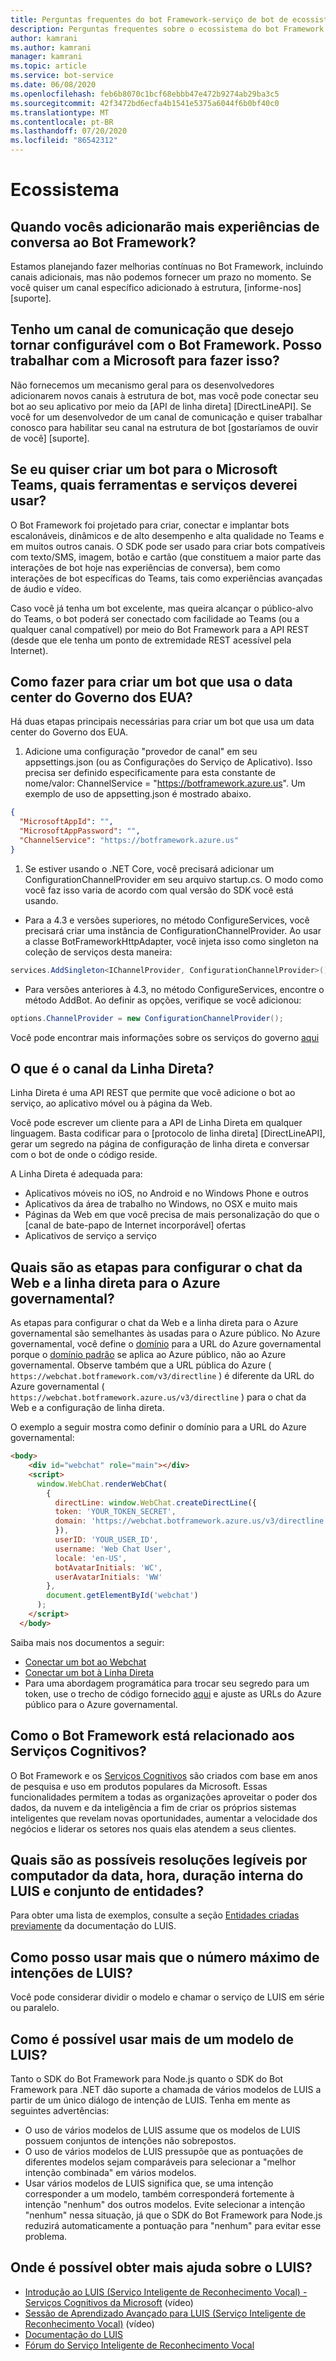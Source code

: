 ```yaml
---
title: Perguntas frequentes do bot Framework-serviço de bot de ecossistema
description: Perguntas frequentes sobre o ecossistema do bot Framework.
author: kamrani
ms.author: kamrani
manager: kamrani
ms.topic: article
ms.service: bot-service
ms.date: 06/08/2020
ms.openlocfilehash: feb6b8070c1bcf68ebbb47e472b9274ab29ba3c5
ms.sourcegitcommit: 42f3472bd6ecfa4b1541e5375a6044f6b0bf40c0
ms.translationtype: MT
ms.contentlocale: pt-BR
ms.lasthandoff: 07/20/2020
ms.locfileid: "86542312"
---
```

# <a name="ecosystem"></a>Ecossistema

## <a name="when-will-you-add-more-conversation-experiences-to-the-bot-framework"></a>Quando vocês adicionarão mais experiências de conversa ao Bot Framework?

Estamos planejando fazer melhorias contínuas no Bot Framework, incluindo canais adicionais, mas não podemos fornecer um prazo no momento.
Se você quiser um canal específico adicionado à estrutura, [informe-nos] [suporte].

## <a name="i-have-a-communication-channel-id-like-to-be-configurable-with-bot-framework-can-i-work-with-microsoft-to-do-that"></a>Tenho um canal de comunicação que desejo tornar configurável com o Bot Framework. Posso trabalhar com a Microsoft para fazer isso?

Não fornecemos um mecanismo geral para os desenvolvedores adicionarem novos canais à estrutura de bot, mas você pode conectar seu bot ao seu aplicativo por meio da [API de linha direta] [DirectLineAPI]. Se você for um desenvolvedor de um canal de comunicação e quiser trabalhar conosco para habilitar seu canal na estrutura de bot [gostaríamos de ouvir de você] [suporte].

## <a name="if-i-want-to-create-a-bot-for-microsoft-teams-what-tools-and-services-should-i-use"></a>Se eu quiser criar um bot para o Microsoft Teams, quais ferramentas e serviços deverei usar?

O Bot Framework foi projetado para criar, conectar e implantar bots escalonáveis, dinâmicos e de alto desempenho e alta qualidade no Teams e em muitos outros canais. O SDK pode ser usado para criar bots compatíveis com texto/SMS, imagem, botão e cartão (que constituem a maior parte das interações de bot hoje nas experiências de conversa), bem como interações de bot específicas do Teams, tais como experiências avançadas de áudio e vídeo.

Caso você já tenha um bot excelente, mas queira alcançar o público-alvo do Teams, o bot poderá ser conectado com facilidade ao Teams (ou a qualquer canal compatível) por meio do Bot Framework para a API REST (desde que ele tenha um ponto de extremidade REST acessível pela Internet).

## <a name="how-do-i-create-a-bot-that-uses-the-us-government-data-center"></a>Como fazer para criar um bot que usa o data center do Governo dos EUA?

Há duas etapas principais necessárias para criar um bot que usa um data center do Governo dos EUA.

1. Adicione uma configuração "provedor de canal" em seu appsettings.json (ou as Configurações do Serviço de Aplicativo). Isso precisa ser definido especificamente para esta constante de nome/valor: ChannelService = "https://botframework.azure.us". Um exemplo de uso de appsetting.json é mostrado abaixo.

```json
{
  "MicrosoftAppId": "",
  "MicrosoftAppPassword": "",
  "ChannelService": "https://botframework.azure.us"
}
```

1. Se estiver usando o .NET Core, você precisará adicionar um ConfigurationChannelProvider em seu arquivo startup.cs. O modo como você faz isso varia de acordo com qual versão do SDK você está usando.

- Para a 4.3 e versões superiores, no método ConfigureServices, você precisará criar uma instância de ConfigurationChannelProvider. Ao usar a classe BotFrameworkHttpAdapter, você injeta isso como singleton na coleção de serviços desta maneira:

```csharp
services.AddSingleton<IChannelProvider, ConfigurationChannelProvider>();
```

- Para versões anteriores à 4.3, no método ConfigureServices, encontre o método AddBot. Ao definir as opções, verifique se você adicionou:

```csharp
options.ChannelProvider = new ConfigurationChannelProvider();
```

Você pode encontrar mais informações sobre os serviços do governo [aqui](https://docs.microsoft.com/azure/azure-government/documentation-government-services-aiandcognitiveservices#azure-bot-service)

## <a name="what-is-the-direct-line-channel"></a>O que é o canal da Linha Direta?

Linha Direta é uma API REST que permite que você adicione o bot ao serviço, ao aplicativo móvel ou à página da Web.

Você pode escrever um cliente para a API de Linha Direta em qualquer linguagem. Basta codificar para o [protocolo de linha direta] [DirectLineAPI], gerar um segredo na página de configuração de linha direta e conversar com o bot de onde o código reside.

A Linha Direta é adequada para:

- Aplicativos móveis no iOS, no Android e no Windows Phone e outros
- Aplicativos da área de trabalho no Windows, no OSX e muito mais
- Páginas da Web em que você precisa de mais personalização do que o [canal de bate-papo de Internet incorporável] ofertas
- Aplicativos de serviço a serviço

## <a name="what-are-the-steps-to-configure-web-chat-and-direct-line-for-azure-government"></a>Quais são as etapas para configurar o chat da Web e a linha direta para o Azure governamental?

As etapas para configurar o chat da Web e a linha direta para o Azure governamental são semelhantes às usadas para o Azure público. No Azure governamental, você define o [domínio](https://github.com/microsoft/BotFramework-WebChat/blob/master/packages/bundle/src/createDirectLine.js#L6) para a URL do Azure governamental porque o [domínio padrão](https://github.com/microsoft/BotFramework-DirectLineJS/blob/master/src/directLine.ts#L456) se aplica ao Azure público, não ao Azure governamental. Observe também que a URL pública do Azure ( `https://webchat.botframework.com/v3/directline` ) é diferente da URL do Azure governamental ( `https://webchat.botframework.azure.us/v3/directline` ) para o chat da Web e a configuração de linha direta.  

O exemplo a seguir mostra como definir o domínio para a URL do Azure governamental: 

```html
<body>
    <div id="webchat" role="main"></div>
    <script>
      window.WebChat.renderWebChat(
        {
          directLine: window.WebChat.createDirectLine({
          token: 'YOUR_TOKEN_SECRET', 
          domain: 'https://webchat.botframework.azure.us/v3/directline'
          }),
          userID: 'YOUR_USER_ID',
          username: 'Web Chat User',
          locale: 'en-US',
          botAvatarInitials: 'WC',
          userAvatarInitials: 'WW'
        },
        document.getElementById('webchat')
      );
    </script>
  </body>

```
Saiba mais nos documentos a seguir:
* [Conectar um bot ao Webchat](https://docs.microsoft.com/azure/bot-service/bot-service-channel-connect-webchat?view=azure-bot-service-4.0) 
* [Conectar um bot à Linha Direta](https://docs.microsoft.com/azure/bot-service/bot-service-channel-connect-directline?view=azure-bot-service-4.0)
* Para uma abordagem programática para trocar seu segredo para um token, use o trecho de código fornecido [aqui](https://docs.microsoft.com/azure/bot-service/bot-service-channel-connect-webchat?view=azure-bot-service-4.0#production-embedding--option) e ajuste as URLs do Azure público para o Azure governamental.


## <a name="how-does-the-bot-framework-relate-to-cognitive-services"></a>Como o Bot Framework está relacionado aos Serviços Cognitivos?

O Bot Framework e os [Serviços Cognitivos](https://www.microsoft.com/cognitive) são criados com base em anos de pesquisa e uso em produtos populares da Microsoft. Essas funcionalidades permitem a todas as organizações aproveitar o poder dos dados, da nuvem e da inteligência a fim de criar os próprios sistemas inteligentes que revelam novas oportunidades, aumentar a velocidade dos negócios e liderar os setores nos quais elas atendem a seus clientes.

## <a name="what-are-the-possible-machine-readable-resolutions-of-the-luis-built-in-date-time-duration-and-set-entities"></a>Quais são as possíveis resoluções legíveis por computador da data, hora, duração interna do LUIS e conjunto de entidades?

Para obter uma lista de exemplos, consulte a seção [Entidades criadas previamente](/azure/cognitive-services/LUIS/luis-reference-prebuilt-entities) da documentação do LUIS.

## <a name="how-can-i-use-more-than-the-maximum-number-of-luis-intents"></a>Como posso usar mais que o número máximo de intenções de LUIS?

Você pode considerar dividir o modelo e chamar o serviço de LUIS em série ou paralelo.

## <a name="how-can-i-use-more-than-one-luis-model"></a>Como é possível usar mais de um modelo de LUIS?

Tanto o SDK do Bot Framework para Node.js quanto o SDK do Bot Framework para .NET dão suporte a chamada de vários modelos de LUIS a partir de um único diálogo de intenção de LUIS. Tenha em mente as seguintes advertências:

* O uso de vários modelos de LUIS assume que os modelos de LUIS possuem conjuntos de intenções não sobrepostos.
* O uso de vários modelos de LUIS pressupõe que as pontuações de diferentes modelos sejam comparáveis para selecionar a "melhor intenção combinada" em vários modelos.
* Usar vários modelos de LUIS significa que, se uma intenção corresponder a um modelo, também corresponderá fortemente à intenção "nenhum" dos outros modelos. Evite selecionar a intenção "nenhum" nessa situação, já que o SDK do Bot Framework para Node.js reduzirá automaticamente a pontuação para "nenhum" para evitar esse problema.

## <a name="where-can-i-get-more-help-on-luis"></a>Onde é possível obter mais ajuda sobre o LUIS?

- [Introdução ao LUIS (Serviço Inteligente de Reconhecimento Vocal) - Serviços Cognitivos da Microsoft](https://www.youtube.com/watch?v=jWeLajon9M8) (vídeo)
- [Sessão de Aprendizado Avançado para LUIS (Serviço Inteligente de Reconhecimento Vocal)](https://www.youtube.com/watch?v=39L0Gv2EcSk) (vídeo)
- [Documentação do LUIS](/azure/cognitive-services/luis/)
- [Fórum do Serviço Inteligente de Reconhecimento Vocal](https://social.msdn.microsoft.com/forums/azure/home?forum=LUIS)
